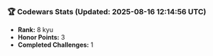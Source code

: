 ### 🏆 Codewars Stats (Updated: 2025-08-16 12:14:56 UTC)

- **Rank:** 8 kyu
- **Honor Points:** 3
- **Completed Challenges:** 1
